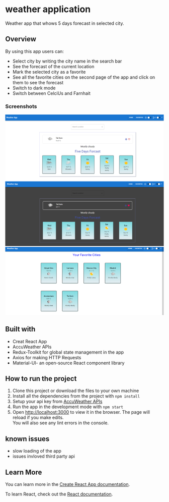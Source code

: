 # weather application

Weather app that whows 5 days forecast in selected city.

## Overview

By using this app users can:

- Select city by writing the city name in the search bar
- See the forecast of the current location
- Mark the selected city as a favorite
- See all the favorite cities on the second page of the app and click on them to see the forecast
- Switch to dark mode
- Switch between CelciUs and Farnhait

### Screenshots

<!-- <img src ="./public/images/main-page.png"/>
<img src ="./public/images/dark-mode"/>
<img src ="./public/images/favorites.png"/> -->

![](./public/images/main-page.png)
![](./public/images/dark-mode.png)
![](./public/images/favorites.png)

## Built with

- Creat React App
- AccuWeather APIs
- Redux-Toolkit for global state management in the app
- Axios for making HTTP Requests
- Material-UI- an open-source React component library

## How to run the project

1. Clone this project or download the files to your own machine
2. Install all the dependencies from the project with `npm install`
3. Setup your api key from [AccuWeather APIs](https://developer.accuweather.com/apis)
4. Run the app in the development mode with `npm start`
5. Open [http://localhost:3000](http://localhost:3000) to view it in the browser.
   The page will reload if you make edits.\
   You will also see any lint errors in the console.

## known issues

- slow loading of the app
- issues invloved third party api

## Learn More

You can learn more in the [Create React App documentation](https://facebook.github.io/create-react-app/docs/getting-started).

To learn React, check out the [React documentation](https://reactjs.org/).
